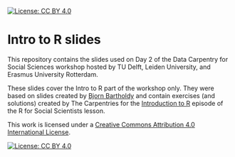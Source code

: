 
[![License: CC BY 4.0](https://img.shields.io/badge/License-CC_BY_4.0-lightgrey.svg)](https://creativecommons.org/licenses/by/4.0/)

# Intro to R slides 

This repository contains the slides used on Day 2 of the Data Carpentry for Social Sciences workshop hosted by TU Delft, Leiden University, and Erasmus University Rotterdam.

These slides cover the Intro to R part of the workshop only. They were based on slides created by [Bjorn Bartholdy](https://github.com/bbartholdy) and contain exercises (and solutions) created by The Carpentries for the [Introduction to R](https://datacarpentry.org/r-socialsci/01-intro-to-r/index.html) episode of the R for Social Scientists lesson.

This work is licensed under a [Creative Commons Attribution 4.0 International License](https://creativecommons.org/licenses/by/4.0/).

[![License: CC BY 4.0](https://licensebuttons.net/l/by/4.0/80x15.png)](https://creativecommons.org/licenses/by/4.0/)
